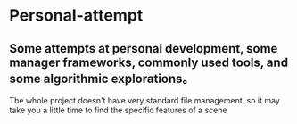 # Personal-attempt
## Some attempts at personal development, some manager frameworks, commonly used tools, and some algorithmic explorations。  
The whole project doesn't have very standard file management, so it may take you a little time to find the specific features of a scene  


